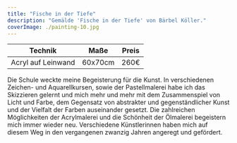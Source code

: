 ```yaml
---
title: "Fische in der Tiefe"
description: "Gemälde 'Fische in der Tiefe' von Bärbel Köller."
coverImage: ./painting-10.jpg
---
```


| Technik         | Maße    | Preis |
|-----------------|---------|-------|
| Acryl auf Leinwand | 60x70cm | 260€  |


Die Schule weckte meine Begeisterung für die Kunst. In verschiedenen Zeichen- und Aquarellkursen, sowie der Pastellmalerei habe ich das Skizzieren gelernt und mich mehr und mehr mit dem Zusammenspiel von Licht und Farbe, dem Gegensatz von abstrakter und gegenständlicher Kunst und der Vielfalt der Farben auseinander gesetzt. Die zahlreichen Möglichkeiten der Acrylmalerei und die Schönheit der Ölmalerei begeistern mich immer wieder neu. Verschiedene Künstlerinnen haben mich auf diesem Weg in den vergangenen zwanzig Jahren angeregt und gefördert.